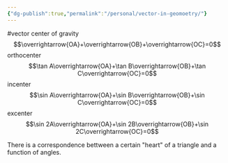```yaml
---
{"dg-publish":true,"permalink":"/personal/vector-in-geomoetry/"}
---
```



#vector
center of gravity
$$\overrightarrow{OA}+\overrightarrow{OB}+\overrightarrow{OC}=0$$
orthocenter 
$$\tan A\overrightarrow{OA}+\tan B\overrightarrow{OB}+\tan C\overrightarrow{OC}=0$$
incenter
$$\sin A\overrightarrow{OA}+\sin B\overrightarrow{OB}+\sin C\overrightarrow{OC}=0$$
excenter
$$\sin 2A\overrightarrow{OA}+\sin 2B\overrightarrow{OB}+\sin 2C\overrightarrow{OC}=0$$

There is a correspondence bettween a certain "heart" of a triangle and a function of angles.